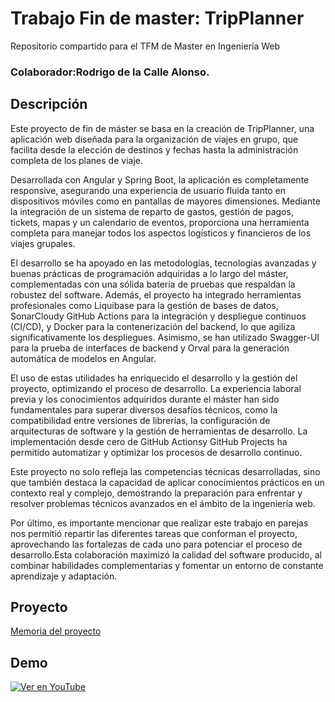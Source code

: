 # Trabajo Fin de master: TripPlanner
Repositorio compartido para el TFM de Master en Ingeniería Web
### Colaborador:Rodrigo de la Calle Alonso.

## Descripción
Este proyecto de fin de máster se basa en la creación de TripPlanner, una aplicación
web diseñada para la organización de viajes en grupo, que facilita desde la elección de
destinos y fechas hasta la administración completa de los planes de viaje.

Desarrollada con Angular y Spring Boot, la aplicación es completamente responsive,
asegurando una experiencia de usuario fluida tanto en dispositivos móviles como en
pantallas de mayores dimensiones. Mediante la integración de un sistema de reparto de
gastos, gestión de pagos, tickets, mapas y un calendario de eventos, proporciona una
herramienta completa para manejar todos los aspectos logísticos y financieros de los
viajes grupales.

El desarrollo se ha apoyado en las metodologías, tecnologías avanzadas
y buenas prácticas de programación adquiridas a lo largo del máster, complementadas
con una sólida batería de pruebas que respaldan la robustez del software.
Además, el proyecto ha integrado herramientas profesionales como Liquibase para la
gestión de bases de datos, SonarCloudy GitHub Actions para la integración y
despliegue continuos (CI/CD), y Docker para la contenerización del backend, lo
que agiliza significativamente los despliegues. Asimismo, se han utilizado Swagger-UI para la prueba de interfaces de backend y Orval para la generación automática
de modelos en Angular.

El uso de estas utilidades ha enriquecido el desarrollo y la
gestión del proyecto, optimizando el proceso de desarrollo.
La experiencia laboral previa y los conocimientos adquiridos durante el máster han sido
fundamentales para superar diversos desafíos técnicos, como la compatibilidad entre
versiones de librerías, la configuración de arquitecturas de software y la gestión de
herramientas de desarrollo. La implementación desde cero de GitHub Actionsy
GitHub Projects ha permitido automatizar y optimizar los procesos de desarrollo
continuo.

Este proyecto no solo refleja las competencias técnicas desarrolladas, sino que también
destaca la capacidad de aplicar conocimientos prácticos en un contexto real y complejo,
demostrando la preparación para enfrentar y resolver problemas técnicos avanzados en el
ámbito de la ingeniería web.

Por último, es importante mencionar que realizar este trabajo en parejas nos permitió
repartir las diferentes tareas que conforman el proyecto, aprovechando las fortalezas de
cada uno para potenciar el proceso de desarrollo.Esta colaboración maximizó la calidad
del software producido, al combinar habilidades complementarias y fomentar un entorno
de constante aprendizaje y adaptación.

## Proyecto  
[Memoria del proyecto](./VazquezDocampoHugo_delaCalleAlonsoRodrigo_TFM.pdf)

## Demo  
[![Ver en YouTube](https://img.youtube.com/vi/Ag53YQpiZ-A/0.jpg)](https://youtu.be/Ag53YQpiZ-A?si=EzswKJBXGceXoqEj)
